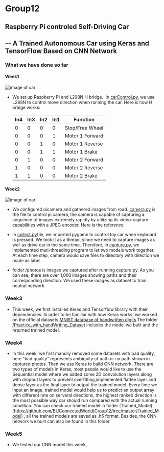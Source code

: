 # Group12
## Raspberry Pi controled Self-Driving Car
## -- A Trained Autonomous Car using Keras and TensorFlow Based on CNN Network

### What we have done so far

#### Week1

![image of car](https://github.com/BUConnectedWorld/Group12/blob/master/car.JPG)

- We set up Raspberry Pi and L298N H bridge.
  In [carControl.py](https://github.com/BUConnectedWorld/Group12/blob/master/carControl.pyc), we use L298N to control move direction when running the car. Here is how H bridge works:
  
  | In4 | In3 | In2 | In1 | Function |
  | --- | --- | --- | --- | --- |
  | 0  |  0  |  0  |  0  | Stop/Free Wheel |
  | 0  |  0  |  0  |  1  | Motor 1 Forward |
  | 0  |  0  |  1  |  0  | Motor 1 Reverse |
  | 0  |  0  |  1  |  1  | Motor 1 Brake |
  | 0  |  1  |  0  |  0  | Motor 2 Forward |
  | 1  |  0  |  0  |  0  | Motor 2 Reverse |
  | 1  |  1  |  0  |  0  | Motor 2 Brake |

#### Week2

![image of car](https://github.com/BUConnectedWorld/Group12/blob/master/road.JPG)

- We configured picamera and gathered images from road. [camera.py](https://github.com/BUConnectedWorld/Group12/blob/master/camera.py) is the file to control pi camera, the camera is capable of capturing a sequence of images extremely rapidly by utilizing its video-capture capabilities with a JPEG encoder. Here is the [reference](https://picamera.readthedocs.io/en/release-1.13/recipes2.html#rapid-capture-and-streaming)

- In [collect.py](https://github.com/BUConnectedWorld/Group12/blob/master/collect.py)file, we imported pygame to control toy car when keyboard is pressed. We took it as a thread, since we need to capture images as well as drive car in the same time. Therefore, in [capture.py](https://github.com/BUConnectedWorld/Group12/blob/master/capture.py), we implemented muti-threading program to let two models work together. At each time step, camera would save files to directory with direction we made as label. 

- folder /photos is images we captured after running capture.py. As you can see, there are over 1,000 images showing paths and their corresponding direction. We used these images as dataset to train neutral network.

### Week3

- This week, we first installed Keras and Tensorflow library with their dependencies. In order to be familiar with how Keras works, we worked on the official datasets [MNIST database of handwritten digits](https://keras.io/datasets/).The folder [/Practice_with_handWriting_Dataset](https://github.com/BUConnectedWorld/Group12/tree/master/Practice_with_handWriting_Dataset) includes the model we bulit and the returned trained model.  

### Week4

- In this week, we first manully removed some datasets with bad quality, here "bad quality" represents ambiguity of path or no path shown in captured photos. Then we use Keras to build CNN network. There are two types of models in Keras, most people would like to use the Sequential model where we added some 2D convolution layers along with dropout layers to prevent overfitting,implemented flatten layer and dense layer as the final layer to output the trained model. Every time we input an image, trained model would help us to predict an output array with different rate on serveral directions, the highest ranked direction is the most possible way car should run compared with the actual running condition. You can check our trained model in folder (Trained_Model)[https://github.com/BUConnectedWorld/Group12/tree/master/Trained_Model] , all the trained models are saved as .h5 format. Besides, the CNN network we built can also be found in this folder.

### Week5

- We tested our CNN model this week, 




